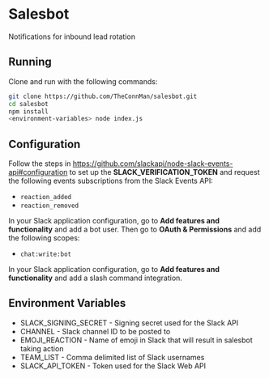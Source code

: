 # Salesbot

Notifications for inbound lead rotation

## Running

Clone and run with the following commands:

```bash
git clone https://github.com/TheConnMan/salesbot.git
cd salesbot
npm install
<environment-variables> node index.js
```

## Configuration

Follow the steps in https://github.com/slackapi/node-slack-events-api#configuration to set up the **SLACK_VERIFICATION_TOKEN** and request the following events subscriptions from the Slack Events API:
- `reaction_added`
- `reaction_removed`

In your Slack application configuration, go to **Add features and functionality** and add a bot user. Then go to **OAuth & Permissions** and add the following scopes:
- `chat:write:bot`

In your Slack application configuration, go to **Add features and functionality** and add a slash command integration.

## Environment Variables

- SLACK_SIGNING_SECRET - Signing secret used for the Slack API
- CHANNEL - Slack channel ID to be posted to
- EMOJI_REACTION - Name of emoji in Slack that will result in salesbot taking action
- TEAM_LIST - Comma delimited list of Slack usernames
- SLACK_API_TOKEN - Token used for the Slack Web API
